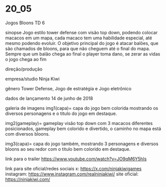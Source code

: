 # 20_05
Jogos
Bloons TD 6

sinopse 
Jogo estilo tower defense com visão top down, podendo colocar macacos em um mapa, cada macaco tem uma habilidade especial, até mesmo podendo evoluir. O objetivo principal do jogo é atacar balões, que são chamados de bloons, para que não cheguem até o final do mapa. Sempre que um balão chega ao final o player toma dano, se zerar as vidas o jogo chega ao fim

direção/produção


empresa/studio
Ninja Kiwi

gênero
Tower Defense, Jogo de estratégia e Jogo eletrônico

dados de lançamento
14 de junho de 2018

galeria de imagens
img1(capa)= capa do jogo bem colorida mostrando os diversos personagens e o titulo do jogo em destaque.

img2(gameplay)= gameplay visão top down com 3 macacos diferentes posicionados, gameplay bem colorido e divertido, o caminho no mapa está com diversos bloons.

img3(capa)= capa do jogo também, mostrando 3 personagens e diversos bloons ao seu redor com o titulo bem colorido em destaque.

link para o trailer
https://www.youtube.com/watch?v=JO9qM6Y5hIs

link para site oficial/redes sociais
x: https://x.com/ninjakiwigames 
instagram: https://www.instagram.com/realninjakiwi/ 
site oficial: https://ninjakiwi.com/

